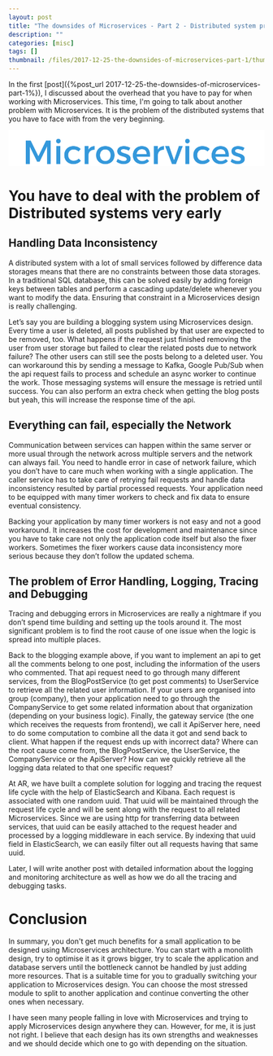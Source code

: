 ```yaml
---
layout: post
title: "The downsides of Microservices - Part 2 - Distributed system problems"
description: ""
categories: [misc]
tags: []
thumbnail: /files/2017-12-25-the-downsides-of-microservices-part-1/thumb.png
---
```


In the first [post]({%post_url 2017-12-25-the-downsides-of-microservices-part-1%}), I discussed
about the overhead that you have to pay for when working with Microservices. This time, I'm going to
talk about another problem with Microservices. It is the problem of the distributed systems that you
have to face with from the very beginning.

![thumb](/files/2017-12-25-the-downsides-of-microservices-part-1/thumb.png)

# You have to deal with the problem of Distributed systems very early

## Handling Data Inconsistency

A distributed system with a lot of small services followed by difference data storages means that
there are no constraints between those data storages. In a traditional SQL database, this can be
solved easily by adding foreign keys between tables and perform a cascading update/delete whenever
you want to modify the data. Ensuring that constraint in a Microservices design is really
challenging.

<!-- more -->

Let’s say you are building a blogging system using Microservices design. Every time a user is
deleted, all posts published by that user are expected to be removed, too. What happens if the
request just finished removing the user from user storage but failed to clear the related posts due to
network failure? The other users can still see the posts belong to a deleted user. You can
workaround this by sending a message to Kafka, Google Pub/Sub when the api request fails to process
and schedule an async worker to continue the work. Those messaging systems will ensure the message
is retried until success. You can also perform an extra check when getting the blog posts but yeah,
this will increase the response time of the api.

## Everything can fail, especially the Network

Communication between services can happen within the same server or more usual through the network
across multiple servers and the network can always fail. You need to handle error in case of network
failure, which you don’t have to care much when working with a single application. The caller
service has to take care of retrying fail requests and handle data inconsistency resulted by partial
processed requests. Your application need to be equipped with many timer workers to check and fix
data to ensure eventual consistency.

Backing your application by many timer workers is not easy and not a good workaround. It increases
the cost for development and maintenance since you have to take care not only the application code
itself but also the fixer workers. Sometimes the fixer workers cause data inconsistency more serious
because they don’t follow the updated schema.

## The problem of Error Handling, Logging, Tracing and Debugging

Tracing and debugging errors in Microservices are really a nightmare if you don’t spend time
building and setting up the tools around it. The most significant problem is to find the root cause
of one issue when the logic is spread into multiple places.

Back to the blogging example above, if you want to implement an api to get all the comments belong
to one post, including the information of the users who commented. That api request need to go
through many different services, from the BlogPostService (to get post comments) to UserService to
retrieve all the related user information. If your users are organised into group (company), then
your application need to go through the CompanyService to get some related information about that
organization (depending on your business logic). Finally, the gateway service (the one which
receives the requests from frontend), we call it ApiServer here, need to do some computation to
combine all the data it got and send back to client. What happen if the request ends up with
incorrect data? Where can the root cause come from, the BlogPostService, the UserService, the
CompanyService or the ApiServer? How can we quickly retrieve all the logging data related to that
one specific request?

At AR, we have built a complete solution for logging and tracing the request life cycle with the
help of ElasticSearch and Kibana. Each request is associated with one random uuid. That uuid will be
maintained through the request life cycle and will be sent along with the request to all related
Microservices. Since we are using http for transferring data between services, that uuid can be
easily attached to the request header and processed by a logging middleware in each service. By
indexing that uuid field in ElasticSearch, we can easily filter out all requests having that same
uuid.

Later, I will write another post with detailed information about the logging and monitoring
architecture as well as how we do all the tracing and debugging tasks.

# Conclusion

In summary, you don't get much benefits for a small application to be designed using Microservices
architecture. You can start with a monolith design, try to optimise it as it grows bigger, try to
scale the application and database servers until the bottleneck cannot be handled by just adding
more resources. That is a suitable time for you to gradually switching your application to
Microservices design. You can choose the most stressed module to split to another application and
continue converting the other ones when necessary.

I have seen many people falling in love with Microservices and trying to apply Microservices design
anywhere they can. However, for me, it is just not right. I believe that each design has its own
strengths and weaknesses and we should decide which one to go with depending on the situation.
